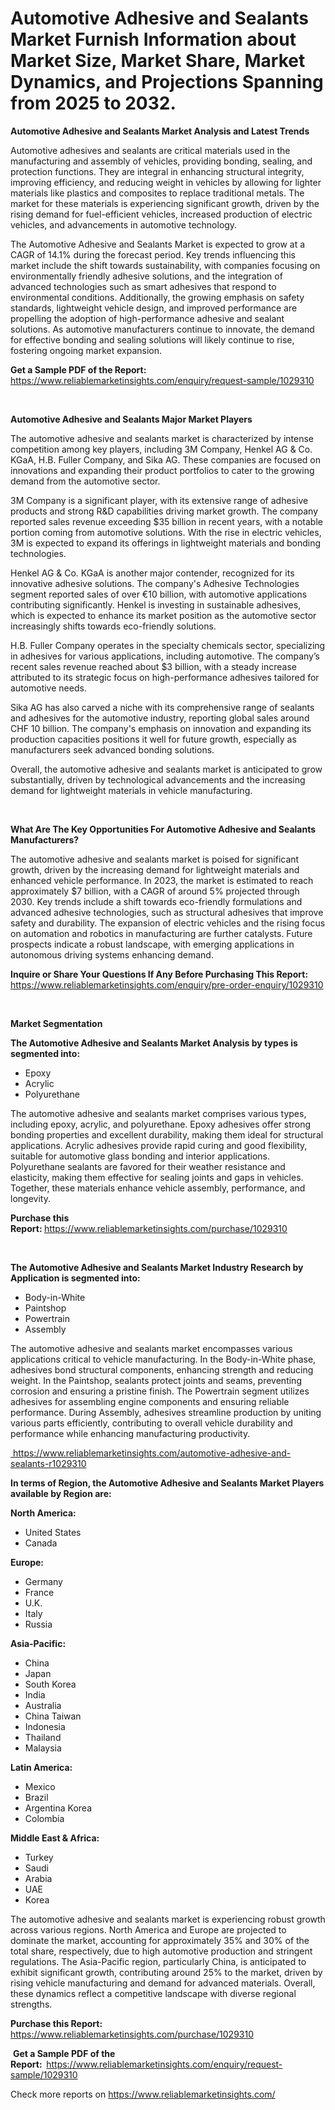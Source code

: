 <p><h1>Automotive Adhesive and Sealants Market Furnish Information about Market Size, Market Share, Market Dynamics, and Projections Spanning from 2025 to 2032.</h1></p><p><strong>Automotive Adhesive and Sealants Market Analysis and Latest Trends</strong></p>
<p><p>Automotive adhesives and sealants are critical materials used in the manufacturing and assembly of vehicles, providing bonding, sealing, and protection functions. They are integral in enhancing structural integrity, improving efficiency, and reducing weight in vehicles by allowing for lighter materials like plastics and composites to replace traditional metals. The market for these materials is experiencing significant growth, driven by the rising demand for fuel-efficient vehicles, increased production of electric vehicles, and advancements in automotive technology.</p><p>The Automotive Adhesive and Sealants Market is expected to grow at a CAGR of 14.1% during the forecast period. Key trends influencing this market include the shift towards sustainability, with companies focusing on environmentally friendly adhesive solutions, and the integration of advanced technologies such as smart adhesives that respond to environmental conditions. Additionally, the growing emphasis on safety standards, lightweight vehicle design, and improved performance are propelling the adoption of high-performance adhesive and sealant solutions. As automotive manufacturers continue to innovate, the demand for effective bonding and sealing solutions will likely continue to rise, fostering ongoing market expansion.</p></p>
<p><strong>Get a Sample PDF of the Report:&nbsp;</strong> <a href="https://www.reliablemarketinsights.com/enquiry/request-sample/1029310?utm_campaign=3367&utm_medium=2&utm_source=Github&utm_content=ia&utm_term=21032025&utm_id=automotive-adhesive-and-sealants">https://www.reliablemarketinsights.com/enquiry/request-sample/1029310</a></p>
<p>&nbsp;</p>
<p><strong>Automotive Adhesive and Sealants Major Market Players</strong></p>
<p><p>The automotive adhesive and sealants market is characterized by intense competition among key players, including 3M Company, Henkel AG & Co. KGaA, H.B. Fuller Company, and Sika AG. These companies are focused on innovations and expanding their product portfolios to cater to the growing demand from the automotive sector.</p><p>3M Company is a significant player, with its extensive range of adhesive products and strong R&D capabilities driving market growth. The company reported sales revenue exceeding $35 billion in recent years, with a notable portion coming from automotive solutions. With the rise in electric vehicles, 3M is expected to expand its offerings in lightweight materials and bonding technologies.</p><p>Henkel AG & Co. KGaA is another major contender, recognized for its innovative adhesive solutions. The company's Adhesive Technologies segment reported sales of over €10 billion, with automotive applications contributing significantly. Henkel is investing in sustainable adhesives, which is expected to enhance its market position as the automotive sector increasingly shifts towards eco-friendly solutions.</p><p>H.B. Fuller Company operates in the specialty chemicals sector, specializing in adhesives for various applications, including automotive. The company’s recent sales revenue reached about $3 billion, with a steady increase attributed to its strategic focus on high-performance adhesives tailored for automotive needs.</p><p>Sika AG has also carved a niche with its comprehensive range of sealants and adhesives for the automotive industry, reporting global sales around CHF 10 billion. The company's emphasis on innovation and expanding its production capacities positions it well for future growth, especially as manufacturers seek advanced bonding solutions.</p><p>Overall, the automotive adhesive and sealants market is anticipated to grow substantially, driven by technological advancements and the increasing demand for lightweight materials in vehicle manufacturing.</p></p>
<p>&nbsp;</p>
<p><strong>What Are The Key Opportunities For Automotive Adhesive and Sealants Manufacturers?</strong></p>
<p><p>The automotive adhesive and sealants market is poised for significant growth, driven by the increasing demand for lightweight materials and enhanced vehicle performance. In 2023, the market is estimated to reach approximately $7 billion, with a CAGR of around 5% projected through 2030. Key trends include a shift towards eco-friendly formulations and advanced adhesive technologies, such as structural adhesives that improve safety and durability. The expansion of electric vehicles and the rising focus on automation and robotics in manufacturing are further catalysts. Future prospects indicate a robust landscape, with emerging applications in autonomous driving systems enhancing demand.</p></p>
<p><strong>Inquire or Share Your Questions If Any Before Purchasing This Report:</strong> <a href="https://www.reliablemarketinsights.com/enquiry/pre-order-enquiry/1029310?utm_campaign=3367&utm_medium=2&utm_source=Github&utm_content=ia&utm_term=21032025&utm_id=automotive-adhesive-and-sealants">https://www.reliablemarketinsights.com/enquiry/pre-order-enquiry/1029310</a></p>
<p>&nbsp;</p>
<p><strong>Market Segmentation</strong></p>
<p><strong>The Automotive Adhesive and Sealants Market Analysis by types is segmented into:</strong></p>
<p><ul><li>Epoxy</li><li>Acrylic</li><li>Polyurethane</li></ul></p>
<p><p>The automotive adhesive and sealants market comprises various types, including epoxy, acrylic, and polyurethane. Epoxy adhesives offer strong bonding properties and excellent durability, making them ideal for structural applications. Acrylic adhesives provide rapid curing and good flexibility, suitable for automotive glass bonding and interior applications. Polyurethane sealants are favored for their weather resistance and elasticity, making them effective for sealing joints and gaps in vehicles. Together, these materials enhance vehicle assembly, performance, and longevity.</p></p>
<p><strong>Purchase this Report:&nbsp;</strong><a href="https://www.reliablemarketinsights.com/purchase/1029310?utm_campaign=3367&utm_medium=2&utm_source=Github&utm_content=ia&utm_term=21032025&utm_id=automotive-adhesive-and-sealants">https://www.reliablemarketinsights.com/purchase/1029310</a></p>
<p>&nbsp;</p>
<p><strong>The Automotive Adhesive and Sealants Market Industry Research by Application is segmented into:</strong></p>
<p><ul><li>Body-in-White</li><li>Paintshop</li><li>Powertrain</li><li>Assembly</li></ul></p>
<p><p>The automotive adhesive and sealants market encompasses various applications critical to vehicle manufacturing. In the Body-in-White phase, adhesives bond structural components, enhancing strength and reducing weight. In the Paintshop, sealants protect joints and seams, preventing corrosion and ensuring a pristine finish. The Powertrain segment utilizes adhesives for assembling engine components and ensuring reliable performance. During Assembly, adhesives streamline production by uniting various parts efficiently, contributing to overall vehicle durability and performance while enhancing manufacturing productivity.</p></p>
<p><a href="https://www.reliablemarketinsights.com/automotive-adhesive-and-sealants-r1029310?utm_campaign=3367&utm_medium=2&utm_source=Github&utm_content=ia&utm_term=21032025&utm_id=automotive-adhesive-and-sealants">&nbsp;https://www.reliablemarketinsights.com/automotive-adhesive-and-sealants-r1029310</a></p>
<p><strong>In terms of Region, the Automotive Adhesive and Sealants Market Players available by Region are:</strong></p>
<p>
    <p> <strong> North America: </strong>
        <ul>
            <li>United States</li>
            <li>Canada</li>
        </ul>
        </p> 
    <p> <strong> Europe: </strong>
        <ul>
            <li>Germany</li>
            <li>France</li>
            <li>U.K.</li>
            <li>Italy</li>
            <li>Russia</li>
        </ul>
        </p> 
    <p> <strong> Asia-Pacific: </strong>
        <ul>
            <li>China</li>
            <li>Japan</li>
            <li>South Korea</li>
            <li>India</li>
            <li>Australia</li>
            <li>China Taiwan</li>
            <li>Indonesia</li>
            <li>Thailand</li>
            <li>Malaysia</li>
        </ul>
        </p> 
    <p> <strong> Latin America: </strong>
        <ul>
            <li>Mexico</li>
            <li>Brazil</li>
            <li>Argentina Korea</li>
            <li>Colombia</li>
        </ul>
        </p> 
    <p> <strong> Middle East & Africa: </strong>
        <ul>
            <li>Turkey</li>
            <li>Saudi</li>
            <li>Arabia</li>
            <li>UAE</li>
            <li>Korea</li>
        </ul>
    </p>
    </p>
<p><p>The automotive adhesive and sealants market is experiencing robust growth across various regions. North America and Europe are projected to dominate the market, accounting for approximately 35% and 30% of the total share, respectively, due to high automotive production and stringent regulations. The Asia-Pacific region, particularly China, is anticipated to exhibit significant growth, contributing around 25% to the market, driven by rising vehicle manufacturing and demand for advanced materials. Overall, these dynamics reflect a competitive landscape with diverse regional strengths.</p></p>
<p><strong>Purchase this Report: </strong><a href="https://www.reliablemarketinsights.com/purchase/1029310?utm_campaign=3367&utm_medium=2&utm_source=Github&utm_content=ia&utm_term=21032025&utm_id=automotive-adhesive-and-sealants">https://www.reliablemarketinsights.com/purchase/1029310</a></p>
<p>&nbsp;<strong>Get a Sample PDF of the Report:&nbsp;&nbsp;</strong><a href="https://www.reliablemarketinsights.com/enquiry/request-sample/1029310?utm_campaign=3367&utm_medium=2&utm_source=Github&utm_content=ia&utm_term=21032025&utm_id=automotive-adhesive-and-sealants">https://www.reliablemarketinsights.com/enquiry/request-sample/1029310</a></p>
<p><strong></strong></p>
<p>Check more reports on <a href="https://www.reliablemarketinsights.com/?utm_campaign=3367&utm_medium=2&utm_source=Github&utm_content=ia&utm_term=21032025&utm_id=automotive-adhesive-and-sealants">https://www.reliablemarketinsights.com/</a></p>